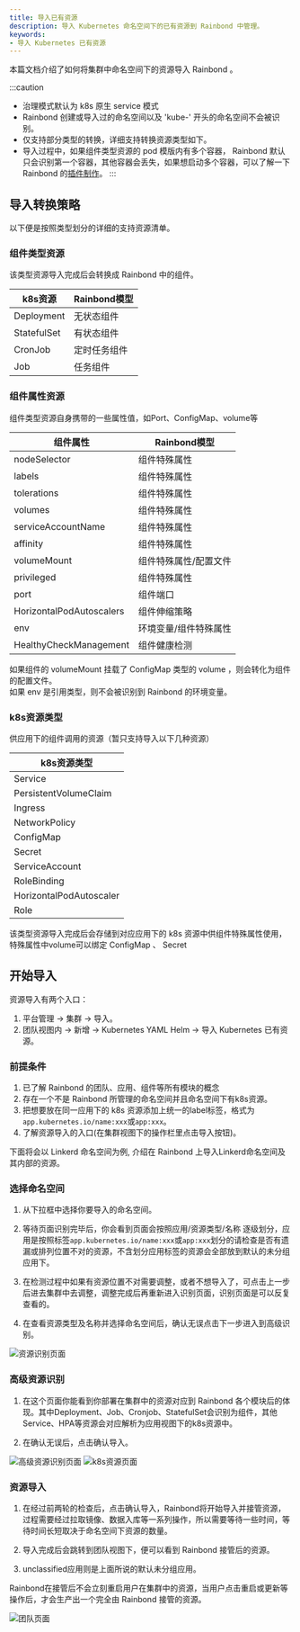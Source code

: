 ```yaml
---
title: 导入已有资源
description: 导入 Kubernetes 命名空间下的已有资源到 Rainbond 中管理。
keywords:
- 导入 Kubernetes 已有资源
---
```


本篇文档介绍了如何将集群中命名空间下的资源导入 Rainbond 。  

:::caution
* 治理模式默认为 k8s 原生 service 模式
* Rainbond 创建或导入过的命名空间以及 'kube-' 开头的命名空间不会被识别。
* 仅支持部分类型的转换，详细支持转换资源类型如下。
* 导入过程中，如果组件类型资源的 pod 模版内有多个容器， Rainbond 默认只会识别第一个容器，其他容器会丢失，如果想启动多个容器，可以了解一下 Rainbond 的[插件制作](../../use-manual/team-manage/plugin-manage/new-plugin)。
:::

## 导入转换策略

以下便是按照类型划分的详细的支持资源清单。  

### 组件类型资源

该类型资源导入完成后会转换成 Rainbond 中的组件。

| k8s资源                      | Rainbond模型                |
| ------------------------- | ------------------------------|
| Deployment     | 无状态组件             |
| StatefulSet    | 有状态组件             |
| CronJob        | 定时任务组件            |
| Job            | 任务组件               |

### 组件属性资源

组件类型资源自身携带的一些属性值，如Port、ConfigMap、volume等

| 组件属性                      | Rainbond模型                |
| ------------------------- | ------------------------------|
| nodeSelector              | 组件特殊属性 |
| labels                    | 组件特殊属性 |
| tolerations               | 组件特殊属性 |
| volumes                   | 组件特殊属性 |
| serviceAccountName        | 组件特殊属性 |
| affinity                  | 组件特殊属性 |
| volumeMount               | 组件特殊属性/配置文件 |
| privileged                | 组件特殊属性 |
| port                      | 组件端口    |    
| HorizontalPodAutoscalers  | 组件伸缩策略 |
| env                       | 环境变量/组件特殊属性   |
| HealthyCheckManagement    | 组件健康检测 |

如果组件的 volumeMount 挂载了 ConfigMap 类型的 volume ，则会转化为组件的配置文件。  
如果 env 是引用类型，则不会被识别到 Rainbond 的环境变量。  

### k8s资源类型

供应用下的组件调用的资源（暂只支持导入以下几种资源）

|       k8s资源类型                |
| ------------------------- | 
| Service              | 
| PersistentVolumeClaim                    |
| Ingress               |
| NetworkPolicy                   |
| ConfigMap        |
| Secret                  |
| ServiceAccount               |
| RoleBinding                |
| HorizontalPodAutoscaler   |
| Role  | 
该类型资源导入完成后会存储到对应应用下的 k8s 资源中供组件特殊属性使用，特殊属性中volume可以绑定 ConfigMap 、 Secret

## 开始导入

资源导入有两个入口：

1. 平台管理 -> 集群 -> 导入。
2. 团队视图内 -> 新增 -> Kubernetes YAML Helm -> 导入 Kubernetes 已有资源。

### 前提条件

1. 已了解 Rainbond 的团队、应用、组件等所有模块的概念
2. 存在一个不是 Rainbond 所管理的命名空间并且命名空间下有k8s资源。
3. 把想要放在同一应用下的 k8s 资源添加上统一的label标签，格式为 `app.kubernetes.io/name:xxx`或`app:xxx`。
4. 了解资源导入的入口(在集群视图下的操作栏里点击导入按钮)。

下面将会以 Linkerd 命名空间为例, 介绍在 Rainbond 上导入Linkerd命名空间及其内部的资源。

### 选择命名空间

1. 从下拉框中选择你要导入的命名空间。

2. 等待页面识别完毕后，你会看到页面会按照应用/资源类型/名称 逐级划分，应用是按照标签`app.kubernetes.io/name:xxx`或`app:xxx`划分的请检查是否有遗漏或排列位置不对的资源，不含划分应用标签的资源会全部放到默认的未分组应用下。

3. 在检测过程中如果有资源位置不对需要调整，或者不想导入了，可点击上一步后进去集群中去调整，调整完成后再重新进入识别页面，识别页面是可以反复查看的。

4. 在查看资源类型及名称并选择命名空间后，确认无误点击下一步进入到高级识别。


<img src="https://static.goodrain.com/docs/5.8/docs/use-manual/team-manage/ns-to-team/resource_name.jpg" title="资源识别页面"/>

### 高级资源识别

1. 在这个页面你能看到你部署在集群中的资源对应到 Rainbond 各个模块后的体现。其中Deployment、Job、Cronjob、StatefulSet会识别为组件，其他Service、HPA等资源会对应解析为应用视图下的k8s资源中。

2. 在确认无误后，点击确认导入。

<img src="https://static.goodrain.com/docs/5.8/docs/use-manual/team-manage/ns-to-team/advanced_resources.jpg" title="高级资源识别页面"/>
<img src="https://static.goodrain.com/docs/5.8/docs/use-manual/team-manage/ns-to-team/k8s_resources.jpg" title="k8s资源页面"/>


### 资源导入

1. 在经过前两轮的检查后，点击确认导入，Rainbond将开始导入并接管资源，过程需要经过拉取镜像、数据入库等一系列操作，所以需要等待一些时间，等待时间长短取决于命名空间下资源的数量。

2. 导入完成后会跳转到团队视图下，便可以看到 Rainbond 接管后的资源。

3. unclassified应用则是上面所说的默认未分组应用。

Rainbond在接管后不会立刻重启用户在集群中的资源，当用户点击重启或更新等操作后，才会生产出一个完全由 Rainbond 接管的资源。

<img src="https://static.goodrain.com/docs/5.8/docs/use-manual/team-manage/ns-to-team/import.jpg" title="团队页面"/>
